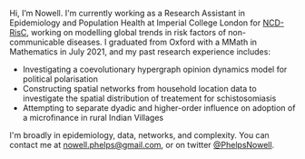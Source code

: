 Hi, I’m Nowell. I'm currently working as a Research Assistant in Epidemiology and Population Health at Imperial College London for <a href="https://ncdrisc.org/">NCD-RisC<a>, working on modelling global trends in risk factors of non-communicable diseases. I graduated from Oxford with a MMath in Mathematics in July 2021, and my past research experience includes:
- Investigating a coevolutionary hypergraph opinion dynamics model for political polarisation
- Constructing spatial networks from household location data to investigate the spatial distribution of treatement for schistosomiasis
- Attempting to separate dyadic and higher-order influence on adoption of a microfinance in rural Indian Villages


I'm broadly in epidemiology, data, networks, and complexity. You can contact me at nowell.phelps@gmail.com, or on twitter <a href="https://twitter.com/nowell_phelps">@PhelpsNowell<a>.

<!---
NowellPhelps/NowellPhelps is a ✨ special ✨ repository because its `README.md` (this file) appears on your GitHub profile.
You can click the Preview link to take a look at your changes.
--->
